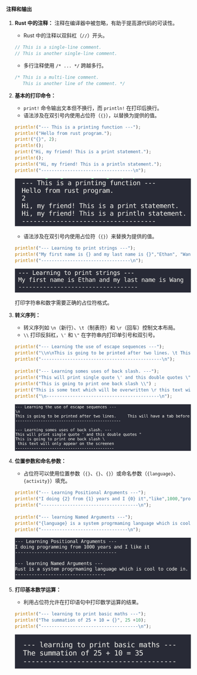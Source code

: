 #### 注释和输出

1. **Rust 中的注释：**
   注释在编译器中被忽略，有助于提高源代码的可读性。
   - Rust 中的注释以双斜杠（`//`）开头。

   ```rust
   // This is a single-line comment.
   // This is another single-line comment.
   ```

   - 多行注释使用 `/* ... */` 跨越多行。

   ```rust
   /* This is a multi-line comment.
      This is another line of the comment. */
   ```

2. **基本的打印命令：**
   - `print!` 命令输出文本但不换行，而 `println!` 在打印后换行。
   - 语法涉及在双引号内使用占位符（`{}`），以替换为提供的值。

   ```rust
   println!("--- This is a printing function ---");
   println!("Hello from rust program.");
   print!("{}", 2);
   println!();
   print!("Hi, my friend! This is a print statement.");
   println!();
   println!("Hi, my friend! This is a println statement.");
   println!("-----------------------------------\n");
   ```

   ![](./assets/3_print_commands.png)

   - 语法涉及在双引号内使用占位符（`{}`）来替换为提供的值。

   ```rust
   println!("--- Learning to print strings ---");
   println!("My first name is {} and my last name is {}","Ethan", "Wang");
   println!("----------------------------------\n");
   ```

   ![](./assets/3_learning_to_print_strings.png)

   打印字符串和数字需要正确的占位符格式。

3. **转义序列：**
   - 转义序列如 `\n`（新行）、`\t`（制表符）和 `\r`（回车）控制文本布局。
   - `\\` 打印反斜杠，`\'` 和 `\"` 在字符串内打印单引号和双引号。

   ```rust
   println!("--- Learning the use of escape sequences ---");
   println!("\\n\nThis is going to be printed after two lines. \t This will have a tab before");
   println!("----------------------------------------------\n");

   println!("--- Learning somes uses of back slash. ---");
   println!("This will print single quote \' and this double quotes \"");
   println!("This is going to print one back slash \\") ;
   print!("This is some text which will be overwritten \r this text will only appear on the screen");
   println!("\n-------------------------------------------\n");
   ```

   ![](./assets/3_escape_sequences.png)

4. **位置参数和命名参数：**
   - 占位符可以使用位置参数（`{}`、`{}`、`{}`）或命名参数（`{language}`、`{activity}`）填充。

   ```rust
   println!("--- Learning Positional Arguments ---");
   println!("I doing {2} from {1} years and I {0} it","like",1000,"programming"); 
   println!("-------------------------------------\n");

   println!("--- learning Named Arguments ---");
   println!("{language} is a system progrmaming language which is cool to {activity} in.", language="Rust", activity = "code");
   println!("---------------------------------\n");
   ```

   ![](./assets/3_positional_and_namd_arguments.png)

5. **打印基本数学运算：**
   - 利用占位符允许在打印语句中打印数学运算的结果。

   ```rust
   println!("--- learning to print basic maths ---");
   println!("The summation of 25 + 10 = {}", 25 +10);
   println!("-------------------------------------\n");
   ```

   ![](./assets/3_learning_to_print_basic_maths.png)
